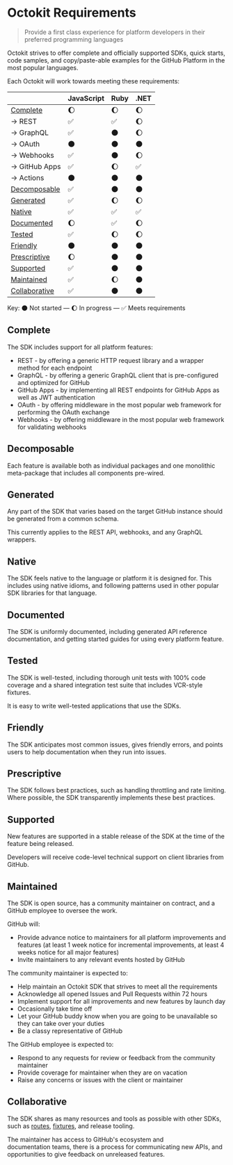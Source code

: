 # Octokit Requirements

> Provide a first class experience for platform developers in their preferred programming languages

Octokit strives to offer complete and officially supported SDKs, quick starts, code samples, and copy/paste-able examples for the GitHub Platform in the most popular languages.

Each Octokit will work towards meeting these requirements:

|                                 | JavaScript | Ruby | .NET |
| ------------------------------- | ---------- | ---- | ---- |
| [Complete](#complete)           | 🌔         | 🌔   | 🌔   |
| → REST                          | ✅         | ✅   | 🌔   |
| → GraphQL                       | ✅         | 🌑   | 🌔   |
| → OAuth                         | 🌑         | 🌑   | 🌑   |
| → Webhooks                      | ✅         | 🌑   | 🌔   |
| → GitHub Apps                   | ✅         | 🌔   | ✅   |
| → Actions                       | 🌑         | 🌑   | 🌑   |
| [Decomposable](#decomposable)   | ✅         | 🌑   | 🌑   |
| [Generated](#generated)         | ✅         | 🌔   | 🌔   |
| [Native](#native)               | ✅         | ✅   | ✅   |
| [Documented](#documented)       | 🌔         | ✅   | 🌔   |
| [Tested](#tested)               | ✅         | 🌔   | 🌔   |
| [Friendly](#friendly)           | 🌑         | 🌑   | 🌑   |
| [Prescriptive](#prescriptive)   | 🌔         | 🌑   | 🌑   |
| [Supported](#supported)         | ✅         | 🌑   | 🌑   |
| [Maintained](#maintained)       | ✅         | 🌔   | 🌑   |
| [Collaborative](#collaborative) | ✅         | 🌑   | 🌑   |

Key: 🌑 Not started — 🌔 In progress —  ✅ Meets requirements

## Complete

The SDK includes support for all platform features:

- REST - by offering a generic HTTP request library and a wrapper method for each endpoint
- GraphQL - by offering a generic GraphQL client that is pre-configured and optimized for GitHub
- GitHub Apps - by implementing all REST endpoints for GitHub Apps as well as JWT authentication
- OAuth - by offering middleware in the most popular web framework for performing the OAuth exchange
- Webhooks - by offering middleware in the most popular web framework for validating webhooks

## Decomposable

Each feature is available both as individual packages and one monolithic meta-package that includes all components pre-wired.

## Generated

Any part of the SDK that varies based on the target GitHub instance should be generated from a common schema.

This currently applies to the REST API, webhooks, and any GraphQL wrappers.

## Native

The SDK feels native to the language or platform it is designed for. This includes using native idioms, and following patterns used in other popular SDK libraries for that language.

## Documented

The SDK is uniformly documented, including generated API reference documentation, and getting started guides for using every platform feature.

## Tested

The SDK is well-tested, including thorough unit tests with 100% code coverage and a shared integration test suite that includes VCR-style fixtures.

It is easy to write well-tested applications that use the SDKs.

## Friendly

The SDK anticipates most common issues, gives friendly errors, and points users to help documentation when they run into issues.

## Prescriptive

The SDK follows best practices, such as handling throttling and rate limiting. Where possible, the SDK transparently implements these best practices.

## Supported

New features are supported in a stable release of the SDK at the time of the feature being released.

Developers will receive code-level technical support on client libraries from GitHub.

## Maintained

The SDK is open source, has a community maintainer on contract, and a GitHub employee to oversee the work.

GitHub will:

- Provide advance notice to maintainers for all platform improvements and features (at least 1 week notice for incremental improvements, at least 4 weeks notice for all major features)
- Invite maintainers to any relevant events hosted by GitHub

The community maintainer is expected to:

- Help maintain an Octokit SDK that strives to meet all the requirements
- Acknowledge all opened Issues and Pull Requests within 72 hours
- Implement support for all improvements and new features by launch day
- Occasionally take time off
- Let your GitHub buddy know when you are going to be unavailable so they can take over your duties
- Be a classy representative of GitHub

The GitHub employee is expected to:

- Respond to any requests for review or feedback from the community maintainer
- Provide coverage for maintainer when they are on vacation
- Raise any concerns or issues with the client or maintainer

## Collaborative

The SDK shares as many resources and tools as possible with other SDKs, such as [routes](https://github.com/octokit/routes), [fixtures](https://github.com/octokit/fixtures), and release tooling.


The maintainer has access to GitHub's ecosystem and documentation teams, there is a process for communicating new APIs, and opportunities to give feedback on unreleased features.
